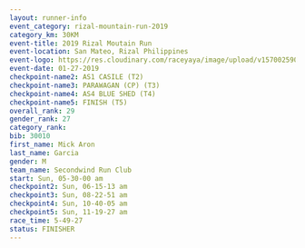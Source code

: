 ```yaml
---
layout: runner-info 
event_category: rizal-mountain-run-2019 
category_km: 30KM 
event-title: 2019 Rizal Moutain Run 
event-location: San Mateo, Rizal Philippines 
event-logo: https://res.cloudinary.com/raceyaya/image/upload/v1570025909/logo/rizal-mountain_gkfete.jpg 
event-date: 01-27-2019 
checkpoint-name2: AS1 CASILE (T2) 
checkpoint-name3: PARAWAGAN (CP) (T3) 
checkpoint-name4: AS4 BLUE SHED (T4) 
checkpoint-name5: FINISH (T5) 
overall_rank: 29
gender_rank: 27
category_rank: 
bib: 30010
first_name: Mick Aron
last_name: Garcia
gender: M
team_name: Secondwind Run Club
start: Sun, 05-30-00 am
checkpoint2: Sun, 06-15-13 am
checkpoint3: Sun, 08-22-51 am
checkpoint4: Sun, 10-40-05 am
checkpoint5: Sun, 11-19-27 am
race_time: 5-49-27
status: FINISHER
---
```

